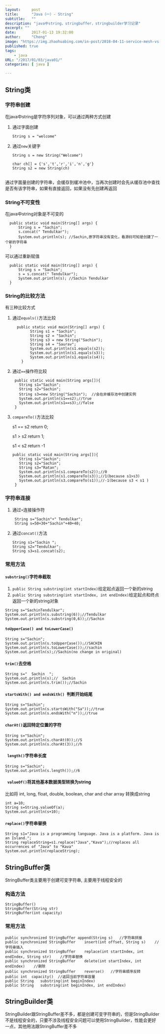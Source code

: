 ```yaml
---
layout:     post
title:      "Java（一）- String"
subtitle:   ""
description: "java中string，stringbuffer，stringbuilder学习记录"
excerpt: ""
date:       2017-01-13 19:32:00
author:     "Cheng"
image: "https://img.zhaohuabing.com/in-post/2018-04-11-service-mesh-vs-api-gateway/background.jpg"
published: true
tags:
    - java
URL: "/2017/01/03/java01/"
categories: [ java ]

---
```


## String类

### 字符串创建

在java中string是字符序列对象，可以通过两种方式创建

1. 通过字面创建

   ```
   String s = "welcome"
   ```

2. 通过`new`关键字

   ```
   String s = new String("Welcome")
   
   char ch[] = {'s','t','r','i','n','g'}
   String s2 = new String(ch)
   	
   ```

通过字面量创建的字符串，会缓存到缓冲池中，当再次创建时会先从缓存池中查找是否有该字符串，如果有直接返回，如果没有先创建再返回

### String不可变性

在java中string对象是不可变的

```
  public static void main(String[] args) {
      String s = "Sachin";
      s.concat(" Tendulkar");
      System.out.println(s); //Sachin,原字符串没有变化，看源码可知是创建了一个新的字符串
  }
```

可以通过重新赋值

```
  public static void main(String[] args) {
      String s = "Sachin";
      s = s.concat(" Tendulkar");
      System.out.println(s); //Sachin Tendulkar
  }
```

### String的比较方法

有三种比较方式

1. 通过`equals()`方法比较

   ```
     public static void main(String[] args) {
           String s1 = "Sachin";
           String s2 = "Sachin";
           String s3 = new String("Sachin");
           String s4 = "Saurav";
           System.out.println(s1.equals(s2));
           System.out.println(s1.equals(s3));
           System.out.println(s1.equals(s4));
       }
   ```

2. 通过`==`操作符比较

   ```
    public static void main(String args[]){  
      String s1="Sachin";  
      String s2="Sachin";  
      String s3=new String("Sachin");  //会在非缓存池中创建实例
      System.out.println(s1==s2);//true 
      System.out.println(s1==s3);//false
    }  
   ```

3. `compareTo()`方法比较

   s1 == s2 return 0;

   s1 > s2 return 1;

   s1 < s2 return -1 

   ```
   public static void main(String args[]){  
      String s1="Sachin";  
      String s2="Sachin";  
      String s3="Ratan";  
      System.out.println(s1.compareTo(s2));//0  
      System.out.println(s1.compareTo(s3));//1(because s1>s3)  
      System.out.println(s3.compareTo(s1));//-1(because s3 < s1 )  
    } 
   ```

   

### 字符串连接

1. 通过`+`连接操作符

   ```
    String s="Sachin"+" Tendulkar";  
    String s=50+30+"Sachin"+40+40;  
   ```

2. 通过`concat()`方法

   ```
   String s1="Sachin ";  
   String s2="Tendulkar";  
   String s3=s1.concat(s2);   
   ```

### 常用方法

#### `substring()`字符串截取

1. `public String substring(int startIndex)`给定起点返回一个新的string
2. `public String substring(int startIndex, int endIndex)`给定起点和终点返回一个新的string对象

```
String s="SachinTendulkar";  
System.out.println(s.substring(6));//Tendulkar  
System.out.println(s.substring(0,6));//Sachin  
```

#### `toUpperCase() and toLowerCase()`

```
String s="Sachin";  
System.out.println(s.toUpperCase());//SACHIN  
System.out.println(s.toLowerCase());//sachin  
System.out.println(s);//Sachin(no change in original) 
```

#### `trim()`去空格

```
String s="  Sachin  ";  
System.out.println(s);//  Sachin    
System.out.println(s.trim());//Sachin  
```

#### `startsWith() and endsWith() `判断开始结尾

```
String s="Sachin";  
System.out.println(s.startsWith("Sa"));//true  
System.out.println(s.endsWith("n"));//true  
```

#### `charAt()`返回特定位置的字符

```
String s="Sachin";  
System.out.println(s.charAt(0));//S  
System.out.println(s.charAt(3));//h  
```

#### ` length()`字符串长度

```
String s="Sachin";  
System.out.println(s.length());//6  
```

#### ` valueOf()`将其他基本数据类型转换为string

比如将 int, long, float, double, boolean, char and char array 转换成string

```
int a=10;  
String s=String.valueOf(a);  
System.out.println(s+10);  
```

#### `replace()`字符串替换

```
String s1="Java is a programming language. Java is a platform. Java is an Island.";    
String replaceString=s1.replace("Java","Kava");//replaces all occurrences of "Java" to "Kava"    
System.out.println(replaceString); 
```

## StringBuffer类

StringBuffer类主要用于创建可变字符串, 主要用于线程安全的

### 构造方法

```
StringBuffer()	
StringBuffer(String str)	
StringBuffer(int capacity)	
```

### 常用方法

```
public synchronized StringBuffer append(String s)	//字符串拼接
public synchronized StringBuffer	insert(int offset, String s)	//字符串插入
public synchronized StringBuffer	replace(int startIndex, int endIndex, String str)	 //字符串替换
public synchronized StringBuffer	delete(int startIndex, int endIndex)	//删除
public synchronized StringBuffer	reverse()	//字符串顺序反转
public int	capacity()	//返回当前字符串容量
public String	substring(int beginIndex)	
public String	substring(int beginIndex, int endIndex)	
```

## StringBuilder类

StringBuilder跟StringBuffer差不多，都是创建可变字符串的，但是StringBuilder不是线程安全的，只要不涉及线程安全问题可以使用StringBuilder，性能会更好一点，其他用法跟StringBuffer差不多

